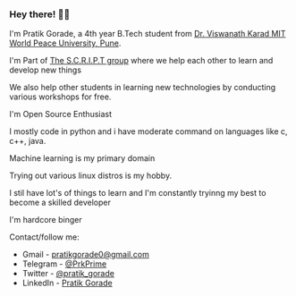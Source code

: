 ### Hey there! 👋🏻

I'm Pratik Gorade, a 4th year B.Tech student from [Dr. Viswanath Karad MIT World Peace University, Pune](https://mitwpu.edu.in).

I'm Part of [The S.C.R.I.P.T group](https://thescriptgroup.in) where we help each other to learn and develop new things

We also help other students in learning new technologies by conducting various workshops for free.

I'm Open Source Enthusiast

I mostly code in python and i have moderate command on languages like c, c++, java.

Machine learning is my primary domain

Trying out various linux distros is my hobby.

I stil have lot's of things to learn and I'm constantly tryinng my best to become a skilled developer

I'm hardcore binger

Contact/follow me:

- Gmail - [pratikgorade0@gmail.com](mailto:pratikgorade0@gmail.com)
- Telegram - [@PrkPrime](https://t.me/PrkPrime)
- Twitter - [@pratik_gorade](https://twitter.com/pratik_gorade)
- LinkedIn - [Pratik Gorade](https://www.linkedin.com/in/pratikgorade)